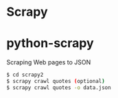 # Scrapy 

# python-scrapy
Scraping Web pages to JSON

```sh
$ cd scrapy2  
$ scrapy crawl quotes (optional)
$ scrapy crawl quotes -o data.json
```